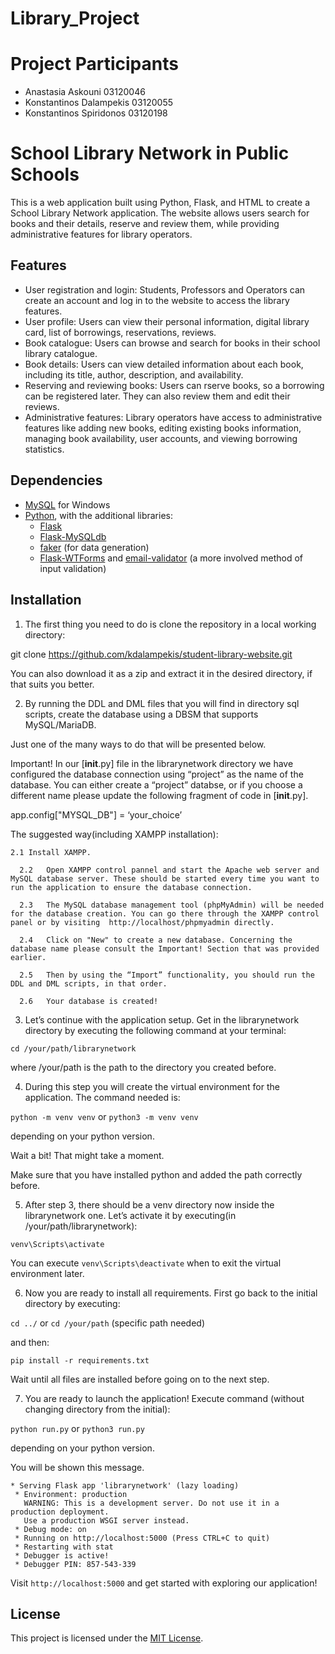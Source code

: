 # Library_Project

# Project Participants
-	Anastasia Askouni 03120046
-	Konstantinos Dalampekis 03120055
-	Konstantinos Spiridonos 03120198

# School Library Network in Public Schools

This is a web application built using Python, Flask, and HTML to create a School Library Network application.
The website allows users search for books and their details, reserve and review them, while providing administrative features for library operators.

## Features

- User registration and login: Students, Professors and Operators can create an account and log in to the website to access the library features.
- User profile: Users can view their personal information, digital library card, list of borrowings, reservations, reviews.
- Book catalogue: Users can browse and search for books in their school library catalogue.
- Book details: Users can view detailed information about each book, including its title, author, description, and availability.
- Reserving and reviewing books: Users can rserve books, so a borrowing can be registered later. They can also review them and edit their reviews.
- Administrative features: Library operators have access to administrative features like adding new books, editing existing books information, managing book availability, user accounts, and viewing borrowing statistics.

## Dependencies

 - [MySQL](https://www.mysql.com/) for Windows
 - [Python](https://www.python.org/downloads/), with the additional libraries:
    - [Flask](https://flask.palletsprojects.com/en/2.0.x/)
    - [Flask-MySQLdb](https://flask-mysqldb.readthedocs.io/en/latest/)
    - [faker](https://faker.readthedocs.io/en/master/) (for data generation)
    - [Flask-WTForms](https://flask-wtf.readthedocs.io/en/1.0.x/) and [email-validator](https://pypi.org/project/email-validator/) (a more involved method of input validation)

## Installation

1. The first thing you need to do is clone the repository in a local working directory:

git clone https://github.com/kdalampekis/student-library-website.git

You can also download it as a zip and extract it in the desired directory, if that suits you better.

2. By running the DDL and DML files that you will find in directory sql scripts, create the database using a DBSM that supports MySQL/MariaDB.

Just one of the many ways to do that will be presented below.

Important! 
In our [__init__.py] file in the librarynetwork directory we have configured the database connection using “project” as the name of the database.
You can either create a “project” databse, or  if you choose a different name please update the following fragment of code in [__init__.py].

app.config["MYSQL_DB"] = ‘your_choice’

The suggested way(including XAMPP installation):

    2.1	Install XAMPP.

      2.2	Open XAMPP control pannel and start the Apache web server and MySQL database server. These should be started every time you want to run the application to ensure the database connection.

      2.3	The MySQL database management tool (phpMyAdmin) will be needed for the database creation. You can go there through the XAMPP control panel or by visiting  http://localhost/phpmyadmin directly.

      2.4	Click on "New" to create a new database. Concerning the database name please consult the Important! Section that was provided earlier.

      2.5	Then by using the “Import” functionality, you should run the DDL and DML scripts, in that order.

      2.6	Your database is created!

3. Let’s continue with the application setup. Get in the librarynetwork directory by executing the following command at your terminal:

```cd /your/path/librarynetwork```

where /your/path is the path to the directory you created before.


4. During this step you will create the virtual environment for the application. The command needed is:

```python -m venv venv```	or	```python3 -m venv venv```	

depending on your python version.


Wait a bit! That might take a moment.

Make sure that you have installed python and added the path correctly before.

5. After step 3, there should be a venv directory now inside the librarynetwork one. Let’s activate it by executing(in /your/path/librarynetwork):

```venv\Scripts\activate```

You can execute ```venv\Scripts\deactivate``` when to exit the virtual environment later.

6. Now you are ready to install all requirements. First go back to the initial directory by executing:

```cd ../```		or 		```cd /your/path``` (specific path needed)

and then:

```pip install -r requirements.txt```

Wait until all files are installed before going on to the next step.

7. You are ready to launch the application! Execute command (without changing directory from the initial):

```python run.py```	or	```python3 run.py```

depending on your python version.

You will be shown this message. 
```
* Serving Flask app 'librarynetwork' (lazy loading)
 * Environment: production
   WARNING: This is a development server. Do not use it in a production deployment.
   Use a production WSGI server instead.
 * Debug mode: on
 * Running on http://localhost:5000 (Press CTRL+C to quit)
 * Restarting with stat
 * Debugger is active!
 * Debugger PIN: 857-543-339
```
Visit `http://localhost:5000` and get started with exploring our application!

## License

This project is licensed under the [MIT License](LICENSE).


